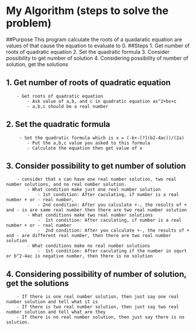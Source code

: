 # My Algorithm (steps to solve the problem)
##Purpose
This program calculate the roots of a quadaratic equation are values of that cause the equation to evaluate to 0.
##Steps
    1. Get number of roots of quadratic equation
    2. Set the quadratic formula
    3. Consider possibility to get number of solution
    4. Considering possibility of number of solution, get the solutions
    
##  1. Get number of roots of quadratic equation

        - Get roots of quadratic equation
            - Ask value of a,b, and c in quadratic equation ax^2+bx+c
            - a,b,c should be a real number
        
##  2. Set the quadratic formula

         - Set the quadratic formula which is x = (-b+-[?](b2-4ac))/(2a)
            - Put the a,b,c value you asked to this formula
            - Calculate the equation then get value of x
##  3. Consider possibility to get number of solution

        - consider that x can have one real number solution, two real number solutions, and no real number solution.
            - What condition make just one real number solution
                - 1st condition: After caculating, if number is a real number + or - real number,
                - 2nd condition: After you calculate +-, the results of + and - is are same real number then there are two real number solution
            - What conditions make two real number solutions
                -  1st condition: After caculating, if number is a real number + or - real number
                -  2nd condition: After you calculate +-, the results of + and - are different real number, then there are two real number solution
            - What conditions make no real number solutions
                -  1st condition: After caculating if the number in squrt or b^2-4ac is negative number, then there is no solution
##  4. Considering possibility of number of solution, get the solutions
        - If there is one real number solution, then just say one real number solution and tell what it is
        - If there is two real number solution, then just say two real number solution and tell what are they
        - If there is no real number solution, then just say there is no solution.